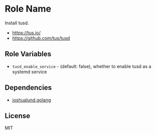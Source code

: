Role Name
=========

Install tusd.

* <https://tus.io/>
* <https://github.com/tus/tusd>

Role Variables
--------------

* `tusd_enable_service` - (default: false), whether to enable tusd as a systemd
service

Dependencies
------------

* [joshualund.golang](https://galaxy.ansible.com/joshualund/golang/)

License
-------

MIT
